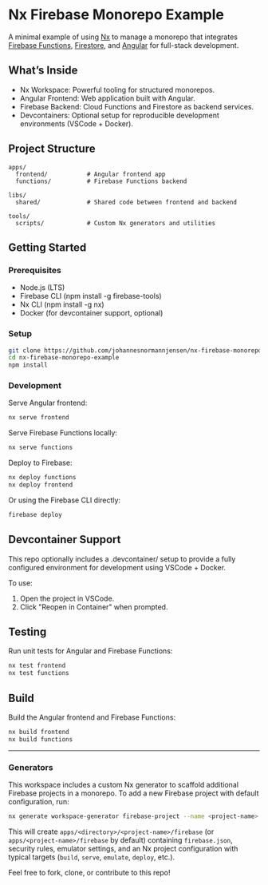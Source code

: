 # Nx Firebase Monorepo Example

A minimal example of using [Nx](https://nx.dev) to manage a monorepo that integrates [Firebase Functions](https://firebase.google.com/docs/functions), [Firestore](https://firebase.google.com/docs/firestore), and [Angular](https://angular.dev) for full-stack development.

## What’s Inside

- Nx Workspace: Powerful tooling for structured monorepos.
- Angular Frontend: Web application built with Angular.
- Firebase Backend: Cloud Functions and Firestore as backend services.
- Devcontainers: Optional setup for reproducible development environments (VSCode + Docker).

## Project Structure
```
apps/
  frontend/           # Angular frontend app
  functions/          # Firebase Functions backend

libs/
  shared/             # Shared code between frontend and backend

tools/
  scripts/            # Custom Nx generators and utilities
``` 

## Getting Started

### Prerequisites

- Node.js (LTS)
- Firebase CLI (npm install -g firebase-tools)
- Nx CLI (npm install -g nx)
- Docker (for devcontainer support, optional)

### Setup

```bash
git clone https://github.com/johannesnormannjensen/nx-firebase-monorepo-example
cd nx-firebase-monorepo-example
npm install
```

### Development

Serve Angular frontend:
```bash
nx serve frontend
```

Serve Firebase Functions locally:

```bash
nx serve functions
```

Deploy to Firebase:

```bash
nx deploy functions
nx deploy frontend
```

Or using the Firebase CLI directly:

```bash
firebase deploy
```

## Devcontainer Support

This repo optionally includes a .devcontainer/ setup to provide a fully configured environment for development using VSCode + Docker.

To use:

1. Open the project in VSCode.
2. Click "Reopen in Container" when prompted.

## Testing

Run unit tests for Angular and Firebase Functions:

```bash
nx test frontend
nx test functions
```

## Build

Build the Angular frontend and Firebase Functions:

```bash
nx build frontend
nx build functions
```

---

### Generators

This workspace includes a custom Nx generator to scaffold additional Firebase projects in a monorepo.
To add a new Firebase project with default configuration, run:
```bash
nx generate workspace-generator firebase-project --name <project-name> [--directory <directory>] [--tags tag1,tag2]
```
This will create `apps/<directory>/<project-name>/firebase` (or `apps/<project-name>/firebase` by default) containing `firebase.json`, security rules, emulator settings, and an Nx project configuration with typical targets (`build`, `serve`, `emulate`, `deploy`, etc.).

Feel free to fork, clone, or contribute to this repo!

